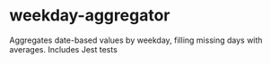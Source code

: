 # weekday-aggregator
Aggregates date-based values by weekday, filling missing days with averages. Includes Jest tests
